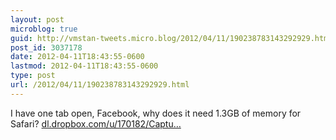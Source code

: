 ```yaml
---
layout: post
microblog: true
guid: http://vmstan-tweets.micro.blog/2012/04/11/190238783143292929.html
post_id: 3037178
date: 2012-04-11T18:43:55-0600
lastmod: 2012-04-11T18:43:55-0600
type: post
url: /2012/04/11/190238783143292929.html
---
```

I have one tab open, Facebook, why does it need 1.3GB of memory for Safari? <a href="https://dl.dropbox.com/u/170182/Captured/usmLp.png">dl.dropbox.com/u/170182/Captu…</a>
